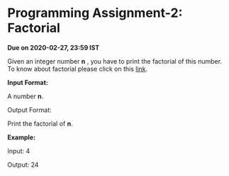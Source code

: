 #
# Programming Assignment-2: Factorial

**Due on 2020-02-27, 23:59 IST**

Given an integer number  **n** , you have to print the factorial of this number. To know about factorial please click on this [link](https://www.mathsisfun.com/numbers/factorial.html).

**Input Format:**

 A number  **n**.

 Output Format:

 Print the factorial of  **n**.

**Example:**

 Input:
 4

 Output:
 24
